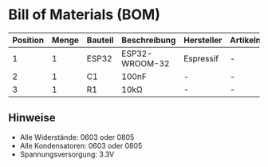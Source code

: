 # Bill of Materials (BOM)

| Position | Menge | Bauteil | Beschreibung | Hersteller | Artikelnummer |
|----------|-------|---------|--------------|------------|---------------|
| 1 | 1 | ESP32 | ESP32-WROOM-32 | Espressif | - |
| 2 | 1 | C1 | 100nF | - | - |
| 3 | 1 | R1 | 10kΩ | - | - |

## Hinweise
- Alle Widerstände: 0603 oder 0805
- Alle Kondensatoren: 0603 oder 0805
- Spannungsversorgung: 3.3V
